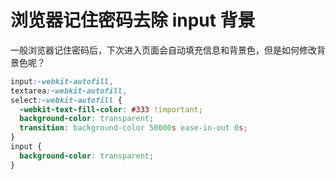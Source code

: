 <!--
 * @Author: rk
 * @Description:
 * @Date: 2024-03-12 19:34:39
 * @LastEditors: rk
 * @LastEditTime: 2024-03-12 19:36:44
-->

# 浏览器记住密码去除 input 背景

一般浏览器记住密码后，下次进入页面会自动填充信息和背景色，但是如何修改背景色呢？

```css
input:-webkit-autofill,
textarea:-webkit-autofill,
select:-webkit-autofill {
  -webkit-text-fill-color: #333 !important;
  background-color: transparent;
  transition: background-color 50000s ease-in-out 0s;
}
input {
  background-color: transparent;
}
```
